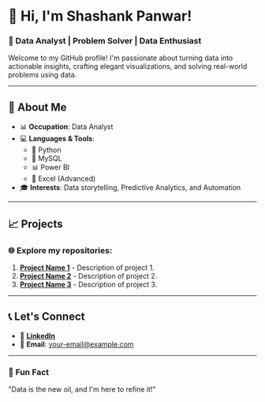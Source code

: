 # 👋 Hi, I'm Shashank Panwar!

### 🌟 Data Analyst | Problem Solver | Data Enthusiast  

Welcome to my GitHub profile! I'm passionate about turning data into actionable insights, crafting elegant visualizations, and solving real-world problems using data.

---

## 🚀 About Me
- 📊 **Occupation**: Data Analyst  
- 💻 **Languages & Tools**:  
  - 🐍 Python  
  - 💾 MySQL  
  - 📊 Power BI  
  - 🧮 Excel (Advanced)  
- 🎓 **Interests**: Data storytelling, Predictive Analytics, and Automation  

---

## 📈 Projects  
### 🌐 Explore my repositories:  
1. **[Project Name 1](#)** - Description of project 1.  
2. **[Project Name 2](#)** - Description of project 2.  
3. **[Project Name 3](#)** - Description of project 3.  

---

## 📞 Let's Connect
- 🔗 **[LinkedIn](#)**  
- 📧 **Email**: your-email@example.com  

---

### 🌟 Fun Fact  
"Data is the new oil, and I'm here to refine it!"
